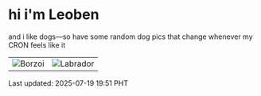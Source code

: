 # hi i'm Leoben

and i like dogs—so have some random dog pics that change whenever my CRON feels like it

|  |  |
|--------|----------|
| ![Borzoi](https://random-dog-vercel.vercel.app/api/random-borzoi?v=1752925880) | ![Labrador](https://random-dog-vercel.vercel.app/api/random-labrador?v=1752925880) |

Last updated: 2025-07-19 19:51 PHT
